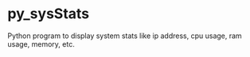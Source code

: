 # py_sysStats
Python program to display system stats like ip address, cpu usage, ram usage, memory, etc.
